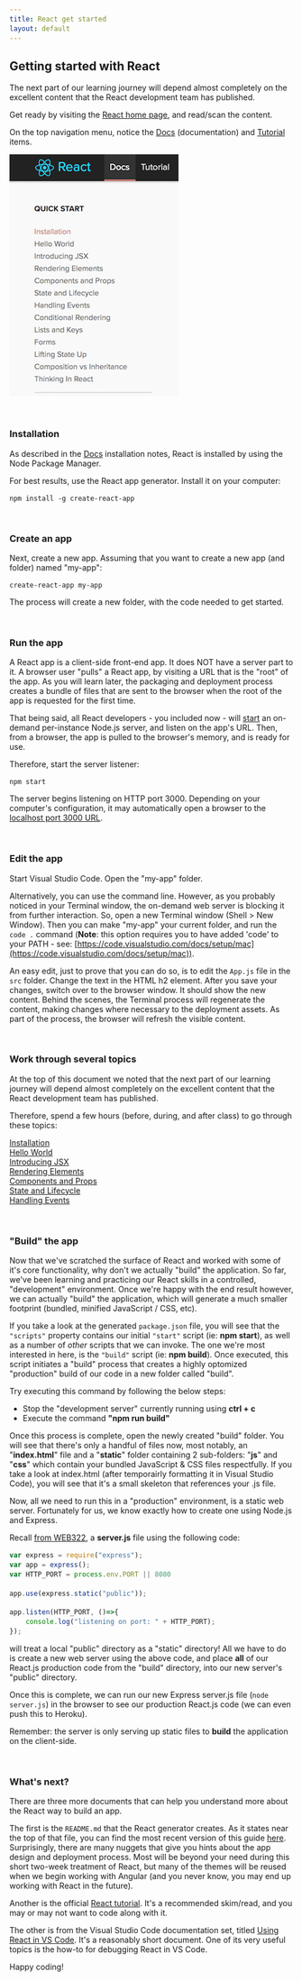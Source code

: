 ```yaml
---
title: React get started
layout: default
---
```


## Getting started with React

The next part of our learning journey will depend almost completely on the excellent content that the React development team has published. 

Get ready by visiting the [React home page](https://facebook.github.io/react/), and read/scan the content.

On the top navigation menu, notice the [Docs](https://facebook.github.io/react/docs/installation.html) (documentation) and [Tutorial](https://facebook.github.io/react/tutorial/tutorial.html) items. 

![React web site](../media/react-web-site.png)

<br>

### Installation

As described in the [Docs](https://facebook.github.io/react/docs/installation.html) installation notes, React is installed by using the Node Package Manager. 

For best results, use the React app generator. Install it on your computer:

```text
npm install -g create-react-app
```

<br>

### Create an app

Next, create a new app. Assuming that you want to create a new app (and folder) named "my-app":

```text
create-react-app my-app
```

The process will create a new folder, with the code needed to get started.

<br>

### Run the app

A React app is a client-side front-end app. It does NOT have a server part to it. A browser user "pulls" a React app, by visiting a URL that is the "root" of the app. As you will learn later, the packaging and deployment process creates a bundle of files that are sent to the browser when the root of the app is requested for the first time. 

That being said, all React developers - you included now - will [start](https://docs.npmjs.com/cli/start) an on-demand per-instance Node.js server, and listen on the app's URL. Then, from a browser, the app is pulled to the browser's memory, and is ready for use. 

Therefore, start the server listener:

```text
npm start
```

The server begins listening on HTTP port 3000. Depending on your computer's configuration, it may automatically open a browser to the [localhost port 3000 URL](http://localhost:3000/). 

<br>

### Edit the app

Start Visual Studio Code. Open the "my-app" folder. 

Alternatively, you can use the command line. However, as you probably noticed in your Terminal window, the on-demand web server is blocking it from further interaction. So, open a new Terminal window (Shell > New Window). Then you can make "my-app" your current folder, and run the `code .` command (**Note**: this option requires you to have added 'code' to your PATH - see: [https://code.visualstudio.com/docs/setup/mac](https://code.visualstudio.com/docs/setup/mac)). 

An easy edit, just to prove that you can do so, is to edit the `App.js` file in the `src` folder. Change the text in the HTML h2 element. After you save your changes, switch over to the browser window. It should show the new content. Behind the scenes, the Terminal process will regenerate the content, making changes where necessary to the deployment assets. As part of the process, the browser will refresh the visible content.

<br>

### Work through several topics

At the top of this document we noted that the next part of our learning journey will depend almost completely on the excellent content that the React development team has published. 

Therefore, spend a few hours (before, during, and after class) to go through these topics:

[Installation](https://facebook.github.io/react/docs/installation.html)  
[Hello World](https://facebook.github.io/react/docs/hello-world.html)  
[Introducing JSX](https://facebook.github.io/react/docs/introducing-jsx.html)  
[Rendering Elements](https://facebook.github.io/react/docs/rendering-elements.html)  
[Components and Props](https://facebook.github.io/react/docs/components-and-props.html)  
[State and Lifecycle](https://facebook.github.io/react/docs/state-and-lifecycle.html)  
[Handling Events](https://facebook.github.io/react/docs/handling-events.html)  

<br>

### "Build" the app

Now that we've scratched the surface of React and worked with some of it's core functionality, why don't we actually "build" the application.  So far, we've been learning and practicing our React skills in a controlled, "development" environment.  Once we're happy with the end result however, we can actually "build" the application, which will generate a much smaller footprint (bundled, minified JavaScript / CSS, etc). 

If you take a look at the generated `package.json` file, you will see that the `"scripts"` property contains our initial `"start"` script (ie: **npm start**), as well as a number of *other* scripts that we can invoke.  The one we're most interested in here, is the `"build"` script (ie: **npm build**).  Once executed, this script initiates a "build" process that creates a highly optomized "production" build of our code in a new folder called "build".

Try executing this command by following the below steps:

* Stop the "development server" currently running using **ctrl + c**
* Execute the command **"npm run build"**

Once this process is complete, open the newly created "build" folder.  You will see that there's only a handful of files now, most notably, an "**index.html**" file and a "**static**" folder containing 2 sub-folders: "**js**" and "**css**" which contain your bundled JavaScript &amp; CSS files respectfully. If you take a look at index.html (after temporairly formatting it in Visual Studio Code), you will see that it's a small skeleton that references your .js file.

Now, all we need to run this in a "production" environment, is a static web server.  Fortunately for us, we know exactly how to create one using Node.js and Express.

Recall [from WEB322](http://zenit.senecac.on.ca/~patrick.crawford/index.php/web322/course-notes/week4-class1/), a **server.js** file using the following code:

```javascript
var express = require("express");
var app = express();
var HTTP_PORT = process.env.PORT || 8080

app.use(express.static("public"));

app.listen(HTTP_PORT, ()=>{
    console.log("listening on port: " + HTTP_PORT);
});
```

will treat a local "public" directory as a "static" directory!  All we have to do is create a new web server using the above code, and place **all** of our React.js production code from the "build" directory, into our new server's "public" directory. 

Once this is complete, we can run our new Express server.js file (`node server.js`) in the browser to see our production React.js code (we can even push this to Heroku).

Remember: the server is only serving up static files to **build** the application on the client-side.

<br>

### What's next?

There are three more documents that can help you understand more about the React way to build an app.

The first is the `README.md` that the React generator creates. As it states near the top of that file, you can find the most recent version of this guide [here](https://github.com/facebookincubator/create-react-app/blob/master/packages/react-scripts/template/README.md). Surprisingly, there are many nuggets that give you hints about the app design and deployment process. Most will be beyond your need during this short two-week treatment of React, but many of the themes will be reused when we begin working with Angular (and you never know, you may end up working with React in the future). 

Another is the official [React tutorial](https://facebook.github.io/react/tutorial/tutorial.html). It's a recommended skim/read, and you may or may not want to code along with it.

The other is from the Visual Studio Code documentation set, titled [Using React in VS Code](https://code.visualstudio.com/docs/nodejs/reactjs-tutorial). It's a reasonably short document. One of its very useful topics is the how-to for debugging React in VS Code. 

Happy coding!
